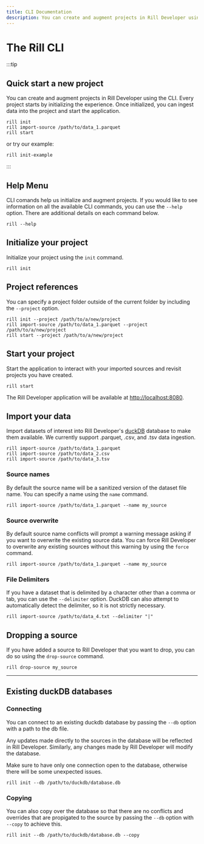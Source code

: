 ```yaml
---
title: CLI Documentation
description: You can create and augment projects in Rill Developer using the CLI.
---
```


# The Rill CLI

:::tip

## Quick start a new project
You can create and augment projects in Rill Developer using the CLI. Every project starts by initializing the experience. Once initialized, you can ingest data into the project and start the application.

```
rill init
rill import-source /path/to/data_1.parquet
rill start
```

or try our example:
```
rill init-example
```
<!-- (Please note that the command `rill init-example` is temporarily unavailable on Windows.) -->

:::

## Help Menu
CLI comands help us initialize and augment projects. If you would like to see information on all the available CLI commands, you can use the ```--help``` option.  There are additional details on each command below.

```
rill --help
```

## Initialize your project
Initialize your project using the ```init``` command.  

```
rill init
```

## Project references
You can specify a project folder outside of the current folder by including the `--project` option.

```
rill init --project /path/to/a/new/project
rill import-source /path/to/data_1.parquet --project /path/to/a/new/project
rill start --project /path/to/a/new/project
```

## Start your project
Start the application to interact with your imported sources and revisit projects you have created.

```
rill start
```
  
The Rill Developer application will be available at [http://localhost:8080](http://localhost:8080).

## Import your data
Import datasets of interest into Rill Developer's [duckDB](https://duckdb.org/docs/sql/introduction) database to make them available. We currently support .parquet, .csv, and .tsv data ingestion.

```
rill import-source /path/to/data_1.parquet
rill import-source /path/to/data_2.csv
rill import-source /path/to/data_3.tsv
```

### Source names
By default the source name will be a sanitized version of the dataset file name. You can specify a name using the `name` command.
  
```
rill import-source /path/to/data_1.parquet --name my_source
```

### Source overwrite
By default source name conflicts will prompt a warning message asking if you want to overwrite the existing source data. You can force Rill Developer to overwrite any existing sources without this warning by using the `force` command.
  
```
rill import-source /path/to/data_1.parquet --name my_source
```

### File Delimiters
If you have a dataset that is delimited by a character other than a comma or tab, you can use the `--delimiter` option. DuckDB can also attempt to automatically detect the delimiter, so it is not strictly necessary.

```
rill import-source /path/to/data_4.txt --delimiter "|"
```

## Dropping a source
If you have added a source to Rill Developer that you want to drop, you can do so using the `drop-source` command.

```
rill drop-source my_source
```
---
## Existing duckDB databases

### Connecting
You can connect to an existing duckdb database by passing the `--db` option with a path to the db file.

Any updates made directly to the sources in the database will be reflected in Rill Developer.  Similarly, any changes made by Rill Developer will modify the database.

Make sure to have only one connection open to the database, otherwise there will be some unexpected issues.
```
rill init --db /path/to/duckdb/database.db
```

### Copying
You can also copy over the database so that there are no conflicts and overrides that are propigated to the source by passing the `--db` option with `--copy` to achieve this.

```
rill init --db /path/to/duckdb/database.db --copy
```
